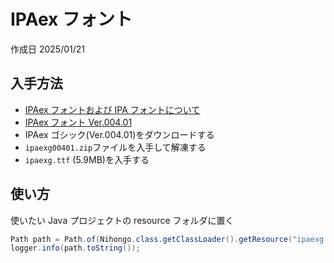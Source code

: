# IPAex フォント

作成日 2025/01/21

## 入手方法

- [IPAex フォントおよび IPA フォントについて](https://moji.or.jp/ipafont/)
- [IPAex フォント Ver.004.01](https://moji.or.jp/ipafont/ipaex00401/)
- IPAex ゴシック(Ver.004.01)をダウンロードする
- `ipaexg00401.zip`ファイルを入手して解凍する
- `ipaexg.ttf` (5.9MB)を入手する

## 使い方

使いたい Java プロジェクトの resource フォルダに置く

```java
Path path = Path.of(Nihongo.class.getClassLoader().getResource("ipaexg.ttf").toURI());
logger.info(path.toString());
```
